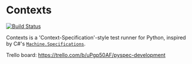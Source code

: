 Contexts
========

[![Build Status](https://travis-ci.org/benjamin-hodgson/PySpec.png?branch=master)](https://travis-ci.org/benjamin-hodgson/PySpec)

Contexts is a 'Context-Specification'-style test runner for Python, inspired by C#'s
[`Machine.Specifications`](https://github.com/machine/machine.specifications).

Trello board: https://trello.com/b/uPgp50AF/pyspec-development
